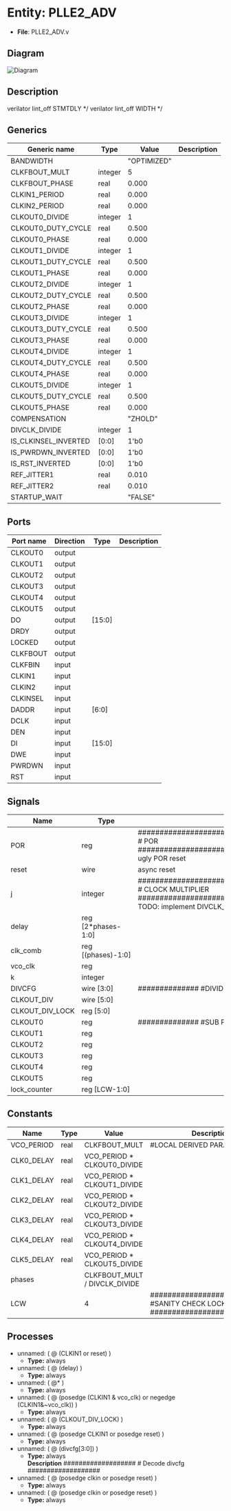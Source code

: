 # Entity: PLLE2_ADV

- **File**: PLLE2_ADV.v
## Diagram

![Diagram](PLLE2_ADV.svg "Diagram")
## Description

 verilator lint_off STMTDLY */
 verilator lint_off WIDTH */

## Generics

| Generic name         | Type    | Value       | Description |
| -------------------- | ------- | ----------- | ----------- |
| BANDWIDTH            |         | "OPTIMIZED" |             |
| CLKFBOUT_MULT        | integer | 5           |             |
| CLKFBOUT_PHASE       | real    | 0.000       |             |
| CLKIN1_PERIOD        | real    | 0.000       |             |
| CLKIN2_PERIOD        | real    | 0.000       |             |
| CLKOUT0_DIVIDE       | integer | 1           |             |
| CLKOUT0_DUTY_CYCLE   | real    | 0.500       |             |
| CLKOUT0_PHASE        | real    | 0.000       |             |
| CLKOUT1_DIVIDE       | integer | 1           |             |
| CLKOUT1_DUTY_CYCLE   | real    | 0.500       |             |
| CLKOUT1_PHASE        | real    | 0.000       |             |
| CLKOUT2_DIVIDE       | integer | 1           |             |
| CLKOUT2_DUTY_CYCLE   | real    | 0.500       |             |
| CLKOUT2_PHASE        | real    | 0.000       |             |
| CLKOUT3_DIVIDE       | integer | 1           |             |
| CLKOUT3_DUTY_CYCLE   | real    | 0.500       |             |
| CLKOUT3_PHASE        | real    | 0.000       |             |
| CLKOUT4_DIVIDE       | integer | 1           |             |
| CLKOUT4_DUTY_CYCLE   | real    | 0.500       |             |
| CLKOUT4_PHASE        | real    | 0.000       |             |
| CLKOUT5_DIVIDE       | integer | 1           |             |
| CLKOUT5_DUTY_CYCLE   | real    | 0.500       |             |
| CLKOUT5_PHASE        | real    | 0.000       |             |
| COMPENSATION         |         | "ZHOLD"     |             |
| DIVCLK_DIVIDE        | integer | 1           |             |
| IS_CLKINSEL_INVERTED | [0:0]   | 1'b0        |             |
| IS_PWRDWN_INVERTED   | [0:0]   | 1'b0        |             |
| IS_RST_INVERTED      | [0:0]   | 1'b0        |             |
| REF_JITTER1          | real    | 0.010       |             |
| REF_JITTER2          | real    | 0.010       |             |
| STARTUP_WAIT         |         | "FALSE"     |             |
## Ports

| Port name | Direction | Type   | Description |
| --------- | --------- | ------ | ----------- |
| CLKOUT0   | output    |        |             |
| CLKOUT1   | output    |        |             |
| CLKOUT2   | output    |        |             |
| CLKOUT3   | output    |        |             |
| CLKOUT4   | output    |        |             |
| CLKOUT5   | output    |        |             |
| DO        | output    | [15:0] |             |
| DRDY      | output    |        |             |
| LOCKED    | output    |        |             |
| CLKFBOUT  | output    |        |             |
| CLKFBIN   | input     |        |             |
| CLKIN1    | input     |        |             |
| CLKIN2    | input     |        |             |
| CLKINSEL  | input     |        |             |
| DADDR     | input     | [6:0]  |             |
| DCLK      | input     |        |             |
| DEN       | input     |        |             |
| DI        | input     | [15:0] |             |
| DWE       | input     |        |             |
| PWRDWN    | input     |        |             |
| RST       | input     |        |             |
## Signals

| Name            | Type               | Description                                                                                                                                                                                              |
| --------------- | ------------------ | -------------------------------------------------------------------------------------------------------------------------------------------------------------------------------------------------------- |
| POR             | reg                | ######################################################################## # POR ######################################################################## ugly POR reset                                   |
| reset           | wire               | async reset                                                                                                                                                                                              |
| j               | integer            | ######################################################################## # CLOCK MULTIPLIER ######################################################################## TODO: implement  DIVCLK_DIVIDE<br>  |
| delay           | reg [2*phases-1:0] |                                                                                                                                                                                                          |
| clk_comb        | reg [(phases)-1:0] |                                                                                                                                                                                                          |
| vco_clk         | reg                |                                                                                                                                                                                                          |
| k               | integer            |                                                                                                                                                                                                          |
| DIVCFG          | wire [3:0]         | ############## #DIVIDERS ##############                                                                                                                                                                  |
| CLKOUT_DIV      | wire [5:0]         |                                                                                                                                                                                                          |
| CLKOUT_DIV_LOCK | reg [5:0]          |                                                                                                                                                                                                          |
| CLKOUT0         | reg                | ############## #SUB PHASE DELAY ##############                                                                                                                                                           |
| CLKOUT1         | reg                |                                                                                                                                                                                                          |
| CLKOUT2         | reg                |                                                                                                                                                                                                          |
| CLKOUT3         | reg                |                                                                                                                                                                                                          |
| CLKOUT4         | reg                |                                                                                                                                                                                                          |
| CLKOUT5         | reg                |                                                                                                                                                                                                          |
| lock_counter    | reg [LCW-1:0]      |                                                                                                                                                                                                          |
## Constants

| Name       | Type | Value                         | Description                                                                          |
| ---------- | ---- | ----------------------------- | ------------------------------------------------------------------------------------ |
| VCO_PERIOD | real | CLKFBOUT_MULT                 | #LOCAL DERIVED PARAMETERS                                                            |
| CLK0_DELAY | real | VCO_PERIOD * CLKOUT0_DIVIDE   |                                                                                      |
| CLK1_DELAY | real | VCO_PERIOD * CLKOUT1_DIVIDE   |                                                                                      |
| CLK2_DELAY | real | VCO_PERIOD * CLKOUT2_DIVIDE   |                                                                                      |
| CLK3_DELAY | real | VCO_PERIOD * CLKOUT3_DIVIDE   |                                                                                      |
| CLK4_DELAY | real | VCO_PERIOD * CLKOUT4_DIVIDE   |                                                                                      |
| CLK5_DELAY | real | VCO_PERIOD * CLKOUT5_DIVIDE   |                                                                                      |
| phases     |      | CLKFBOUT_MULT / DIVCLK_DIVIDE |                                                                                      |
| LCW        |      | 4                             | ########################### #SANITY CHECK LOCK COUNTER ############################  |
## Processes
- unnamed: ( @ (CLKIN1 or reset) )
  - **Type:** always
- unnamed: ( @ (delay) )
  - **Type:** always
- unnamed: ( @* )
  - **Type:** always
- unnamed: ( @ (posedge (CLKIN1 & vco_clk) or negedge (CLKIN1&~vco_clk)) )
  - **Type:** always
- unnamed: ( @ (CLKOUT_DIV_LOCK) )
  - **Type:** always
- unnamed: ( @ (posedge CLKIN1 or posedge reset) )
  - **Type:** always
- unnamed: ( @ (divcfg[3:0]) )
  - **Type:** always
</br>**Description**
 ###################  # Decode divcfg  ################### 
- unnamed: ( @ (posedge clkin or posedge reset) )
  - **Type:** always
- unnamed: ( @ (posedge clkin or posedge reset) )
  - **Type:** always
